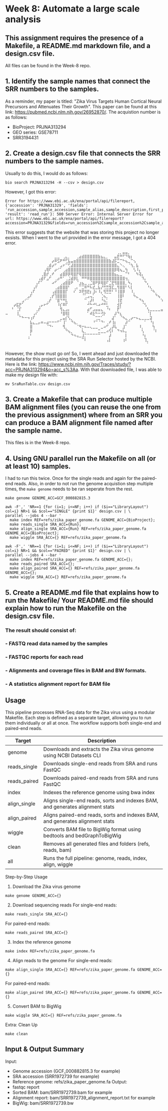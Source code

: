 # Week 8: Automate a large scale analysis

## This assignment requires the presence of a Makefile, a README.md markdown file, and a design.csv file.
All files can be found in the Week-8 repo.

## 1. Identify the sample names that connect the SRR numbers to the samples.
As a reminder, my paper is titled: "Zika Virus Targets Human Cortical Neural Precursors and Attenuates Their Growth". This paper can be found at this link: https://pubmed.ncbi.nlm.nih.gov/26952870/. The acquistion number is as follows:
- BioProject: PRJNA313294
- GEO series: GSE78711
- SRR3194431

## 2. Create a design.csv file that connects the SRR numbers to the sample names.
Usually to do this, I would do as follows:
```
bio search PRJNA313294 -H --csv > design.csv
```

However, I got this error:
```
Error for https://www.ebi.ac.uk/ena/portal/api/filereport, {'accession': 'PRJNA31329', 'fields': 'run_accession,sample_accession,sample_alias,sample_description,first_public,country,scientific_name,fastq_bytes,base_count,read_count,library_name,library_strategy,library_source,library_layout,instrument_platform,instrument_model,study_title,fastq_ftp', 'result': 'read_run'}: 500 Server Error: Internal Server Error for url: https://www.ebi.ac.uk/ena/portal/api/filereport?accession=PRJNA31329&fields=run_accession%2Csample_accession%2Csample_alias%2Csample_description%2Cfirst_public%2Ccountry%2Cscientific_name%2Cfastq_bytes%2Cbase_count%2Cread_count%2Clibrary_name%2Clibrary_strategy%2Clibrary_source%2Clibrary_layout%2Cinstrument_platform%2Cinstrument_model%2Cstudy_title%2Cfastq_ftp&result=read_run
```
This error suggests that the website that was storing this project no longer exsists. When I went to the url provided in the error message, I got a 404 error.
```
⠀⠀⠀⠀⠀⠀⠀⠀⠀⠀⠀⠀⠀⠀⠀⠀⠀⠀⠀⠀⠀⠀⠀⠀⠀⠀⠀⠀⠀⠀⠀⠀⠀⠀⠀⠀⠀⠀⠀⠀⠀⢀⡀⣤⣤⡀⠀⠀⠀⠀⠀⠀⠀⠀⠀⠀⠀⠀⠀⠀⠀⠀⠀⠀⠀
⠀⠀⠀⠀⠀⠀⠀⠀⠀⠀⠀⠀⠀⠀⠀⠀⠀⠀⣀⣀⠀⢀⣄⡀⠀⠀⢀⣴⣾⣿⣿⣿⣿⣿⣷⣦⣄⡀⠀⠀⣤⣟⠛⠋⠙⢷⡆⠀⠀⠀⠀⠀⠀⠀⠀⠀⠀⠀⠀⠀⠀⠀⠀⠀⠀
⠀⠀⠀⠀⠀⠀⠀⠀⠀⠀⠀⠀⠀⠀⠀⠀⠀⡴⠿⣫⠟⠛⢋⣧⣤⣶⣿⣿⣿⣿⣿⣿⣿⣿⣿⣿⣿⣿⣷⣼⡯⣉⠉⠓⢦⣀⠉⢢⠀⠀⠀⠀⠀⠀⠀⠀⠀⠀⠀⠀⠀⠀⠀⠀⠀
⠀⠀⠀⠀⠀⠀⠀⠀⠀⠀⠀⠀⠀⠀⠀⢀⣾⡴⠋⠀⣠⠖⠉⢋⣼⣿⣿⣿⣿⣿⣿⣿⣿⣿⣿⣿⣿⣿⣿⣿⣿⣄⠑⢄⠀⠈⢳⡀⣧⠀⠀⠀⠀⠀⠀⠀⠀⠀⠀⠀⠀⠀⠀⠀⠀
⠀⠀⠀⠀⠀⠀⠀⠀⠀⠀⠀⠀⠀⠀⢠⢿⠏⠀⡴⠊⠁⢀⣴⣿⣿⣿⣿⣿⣿⣿⣿⣿⣿⣿⣿⣿⣿⣿⣿⣿⡿⢿⢦⣀⢳⠀⠀⢣⠸⡄⠀⠀⠀⠀⠀⠀⠀⠀⠀⠀⠀⠀⠀⠀⠀
⠀⠀⠀⠀⠀⠀⠀⠀⠀⠀⠀⠀⠀⢀⣿⡞⢀⠞⠀⠀⣴⣿⡿⡿⢿⣿⡟⢿⣿⣿⣿⣿⣿⣿⣿⣿⣿⣿⣿⣿⣦⣄⣀⠀⠉⠃⠀⠀⠳⢽⡄⠀⠀⠀⠀⠀⠀⠀⠀⠀⠀⠀⠀⠀⠀
⠀⠀⠀⠀⠀⠀⠀⠀⠀⠀⠀⠀⢠⣾⠏⣠⠋⠀⢀⡴⠛⠁⢀⣨⣾⡿⣇⠀⠛⠛⠿⣿⣿⣿⣿⣿⣿⣿⣿⣿⣿⣿⣿⣿⢲⡀⠀⠀⠀⠀⠹⡄⠀⠀⠀⠀⠀⠀⠀⠀⠀⠀⠀⠀⠀
⠀⠀⠀⠀⠀⠀⠀⠀⠀⠀⠀⢠⠏⠁⠀⠀⠀⠴⠋⠀⢀⣴⣿⣿⠟⠀⠈⣰⣦⣀⢀⣈⣿⠟⡿⢿⣿⠏⣈⣟⢻⣿⣿⣿⡀⠳⡄⠀⠀⠀⠀⠙⡄⠀⠀⠀⠀⠀⠀⠀⠀⠀⠀⠀⠀
⠀⠀⠀⠀⠀⠀⠀⠀⠀⠀⢠⠏⠀⠀⠀⠀⠀⠀⢀⣴⣿⣿⣿⠃⠀⢀⡄⠉⣉⠿⠛⠧⣞⣀⣧⡜⢛⣛⣻⣏⣀⢻⣿⣿⠃⠣⡇⠀⠀⠀⠀⠀⠘⢆⠀⠀⠀⠀⠀⠀⠀⠀⠀⠀⠀
⠀⠀⠀⠀⠀⠀⠀⠀⠀⢠⠏⠀⠀⠀⠀⠀⠀⢠⣾⣿⣿⣿⡏⠀⠀⠎⠀⠽⢟⣻⣟⡆⣸⠆⠸⡄⢻⣛⣛⠃⠘⢸⣿⡿⠀⠀⠸⡀⠀⠀⠀⠀⠀⠈⠳⡀⠀⠀⠀⠀⠀⠀⠀⠀⠀
⠀⠀⠀⠀⠀⠀⠀⠀⣠⠏⠀⠀⠀⠀⠀⠀⢀⡞⢹⣿⣿⣿⡇⠀⠀⠀⠀⠀⠈⢁⣠⢤⡁⠀⠀⢈⢦⡀⠀⠀⠀⢸⣿⠇⠀⠀⠀⠳⣄⠀⠀⠀⠀⠀⠀⠙⢦⠀⠀⠀⠀⠀⠀⠀⠀
⠀⠀⠀⠀⠀⠀⣠⠊⠁⠀⠀⠀⠀⠀⠀⢀⡞⠀⠈⣿⠙⠛⣇⠀⠀⠀⠀⠀⠀⠉⢀⡼⠇⠀⠀⠘⢦⡁⠀⠀⠀⢸⣟⠀⠀⠀⠀⠀⠀⠙⢦⠀⠀⠀⠀⠀⠀⠱⣄⠀⠀⠀⠀⠀⠀
⠀⠀⠀⡴⣯⡟⠁⠀⠀⠀⠀⠀⢀⡤⠖⠋⠀⠀⠀⠸⡎⠿⠏⠀⠀⠀⠀⠀⠀⠀⠚⠓⠚⠣⠴⠚⠛⣃⠀⠀⠀⣺⡏⠀⠀⠀⠀⠀⠀⠀⠈⢣⠀⠀⠀⠀⠀⠀⠈⠳⠀⠀⠀⠀⠀
⠀⠀⠘⠀⢈⡏⠀⠀⠀⠀⠀⢀⡞⠀⠀⠀⠀⠀⠀⠀⢻⣄⣠⡄⠀⠀⠀⠀⠀⠀⣴⠋⣠⣤⣤⣄⠀⠘⠆⠀⠀⡟⠁⠀⠀⠀⠀⠀⠀⠀⠀⠀⢣⣀⣀⣀⣀⣤⣤⣤⠬⠖⠀⠀⠀
⠤⠀⠀⠀⢸⡀⠀⠀⠀⠀⢠⠎⠀⠀⠀⠀⠀⠀⠀⠀⠘⣿⢿⡇⠀⠀⠀⠀⠀⠀⠁⠾⣗⠓⠒⢚⡗⠀⠀⠀⡼⠙⣆⠀⠀⠀⠀⠀⠀⠀⠀⠀⠈⡇⠀⠀⠀⠀⠀⠀⠀⠀⠀⠀⠱
⠀⠀⠀⠀⠀⠉⠓⠒⠲⢰⠏⠀⠀⠀⠀⠀⠀⠀⠀⠀⣀⣤⡎⢣⡀⠀⠀⠀⠀⠀⠀⠀⠀⢉⣉⠁⠀⠀⠀⣼⠁⠀⠈⠳⣄⢀⡴⠒⠦⣄⣀⣀⣀⣽⠀⠀⠀⠀⠀⠀⠀⠀⠀⠀⠀
⠀⠀⠀⠀⠀⠀⠀⠀⠀⣧⣄⣀⡤⠶⠤⣴⠒⠒⠒⠋⠁⢸⠁⠀⠙⢦⡀⠀⠀⠀⠀⠀⠘⠉⠈⠙⠂⢀⠞⢸⡆⠀⠀⠀⡼⠉⠀⠀⠀⠀⠀⠁⠀⠘⡆⠀⠀⠀⠀⠀⠀⠀⠀⠀⠀
⠀⠀⠀⠀⠀⠀⠀⠀⠀⣿⠀⠀⠀⠀⠀⠈⠙⠂⠀⠀⠀⢻⡀⠀⠀⠀⠈⠻⡒⠦⠤⢄⣀⣀⠀⣀⠴⠋⢀⡼⢧⠀⠀⣸⠁⠀⠀⠀⠀⠸⡀⠀⠀⠀⢳⠀⠀⠀⠀⠀⠀⠀⠀⠀⠀
⠀⠀⠀⠀⠀⠀⠀⠀⠀⡿⠀⠀⠀⠀⠀⠀⠀⠀⠀⠀⠀⠀⠙⢦⡀⠀⠀⠀⢧⡀⠀⠀⠀⠀⣉⣀⣀⠴⢫⠇⠀⠙⠲⠧⡄⠀⠀⠀⠀⠀⢣⠀⠀⠀⠈⠇⠀⠀⠀⠀⠀⠀⠀⠀⠀
⠀⠀⠀⠀⠀⠀⠀⠀⢀⠃⠀⠀⠀⠀⠀⠀⠀⠀⠀⠀⠀⠀⠀⠀⠙⠲⢤⣀⣸⡉⠉⠉⠉⠉⠉⠀⠀⠀⡼⠀⠀⠀⠀⠀⡇⠀⠀⠀⠀⠀⠘⡆⠀⠀⠀⠀⠀⠀⠀⠀⠀⠀⠀⠀⠀
⠀⠀⠀⠀⠀⠀⠀⠀⠈⠀⠀⠀⠀⠀⠀⠀⠀⠀⠀⠀⠀⠀⠀⠀⠀⠀⠀⠀⠉⠇⠀⠀⠀⠀⠀⠀⠀⢠⡇⠀⠀⠀⠀⢰⠇⠀⠀⠀⠀⠀⠀⢹⡀⠀⠀⠀⠀⠀⠀⠀⠀⠀⠀⠀⠀
⠀⠀⠀⠀⠀⠀⠀⠀⠀⠀⠀⠀⠀⠀⠀⠀⠀⠀⠀⠀⠀⠀⠀⠀⠀⠀⠀⠀⠀⠀⠀⠀⠀⠀⠀⠀⠀⠀⠀⠀⠀⠀⠀⠀⠀⠀⠀⠀⠀⠀⠀⠀⠁⠀⠀⠀⠀⠀⠀⠀⠀⠀⠀⠀⠀⠀⠀⠀⠀
```
However, the show must go on! So, I went ahead and just downloaded the metadata for this project using the SRA Run Selector hosted by the NCBI. Here is the link: https://www.ncbi.nlm.nih.gov/Traces/study/?acc=PRJNA313294&o=acc_s%3Aa. With that downloaded file, I was able to make my design file with:
```
mv SraRunTable.csv design.csv
```

## 3. Create a Makefile that can produce multiple BAM alignment files (you can reuse the one from the previous assignment) where from an SRR you can produce a BAM alignment file named after the sample name.
This files is in the Week-8 repo.

## 4. Using GNU parallel run the Makefile on all (or at least 10) samples.
I had to run this twice. Once for the single reads and again for the paired-end reads. Also, in order to not run the genome acquistion step multiple times, the ``` make genome ``` needs to be ran seperate from the rest. 
```
make genome GENOME_ACC=GCF_000882815.3
```
```
awk -F',' 'NR==1 {for (i=1; i<=NF; i++) if ($i=="LibraryLayout") col=i} NR>1 && $col=="SINGLE" {print $1}' design.csv | \
parallel --jobs 4 --bar '
  make index REF=refs/zika_paper_genome.fa GENOME_ACC={BioProject};
  make reads_single SRA_ACC={Run};
  make align_single SRA_ACC={Run} REF=refs/zika_paper_genome.fa GENOME_ACC={BioProject};
  make wiggle SRA_ACC={} REF=refs/zika_paper_genome.fa
```
```
awk -F',' 'NR==1 {for (i=1; i<=NF; i++) if ($i=="LibraryLayout") col=i} NR>1 && $col=="PAIRED" {print $1}' design.csv | \
parallel --jobs 4 --bar '
  make index REF=refs/zika_paper_genome.fa GENOME_ACC={};
  make reads_paired SRA_ACC={};
  make align_paired SRA_ACC={} REF=refs/zika_paper_genome.fa GENOME_ACC={};
  make wiggle SRA_ACC={} REF=refs/zika_paper_genome.fa
```
## 5. Create a README.md file that explains how to run the Makefile/ Your README.md file should explain how to run the Makefile on the design.csv file.
### The result should consist of:
### - FASTQ read data named by the samples
### - FASTQC reports for each read
### - Alignments and coverage files in BAM and BW formats.
### - A statistics alignment report for BAM file

## Usage
This pipeline processes RNA-Seq data for the Zika virus using a modular Makefile. Each step is defined as a separate target, allowing you to run them individually or all at once. The workflow supports both single-end and paired-end reads.

| Target        | Description                                                                 |
|---------------|-----------------------------------------------------------------------------|
| genome        | Downloads and extracts the Zika virus genome using NCBI Datasets CLI        |
| reads_single  | Downloads single-end reads from SRA and runs FastQC                         |
| reads_paired  | Downloads paired-end reads from SRA and runs FastQC                         |
| index         | Indexes the reference genome using bwa index                                |
| align_single  | Aligns single-end reads, sorts and indexes BAM, and generates alignment stats |
| align_paired  | Aligns paired-end reads, sorts and indexes BAM, and generates alignment stats |
| wiggle        | Converts BAM file to BigWig format using bedtools and bedGraphToBigWig      |
| clean         | Removes all generated files and folders (refs, reads, bam)                  |
| all           | Runs the full pipeline: genome, reads, index, align, wiggle                 |

Step-by-Step Usage
1. Download the Zika virus genome
```
make genome GENOME_ACC={}
```

2. Download sequencing reads
For single-end reads:
```
make reads_single SRA_ACC={}
```
For paired-end reads:
```
make reads_paired SRA_ACC={}
```

3. Index the reference genome
```
make index REF=refs/zika_paper_genome.fa
```

4. Align reads to the genome
For single-end reads:
```
make align_single SRA_ACC={} REF=refs/zika_paper_genome.fa GENOME_ACC={}

```
For paired-end reads:
```
make align_paired SRA_ACC={} REF=refs/zika_paper_genome.fa GENOME_ACC={}
```

5. Convert BAM to BigWig
```
make wiggle SRA_ACC={} REF=refs/zika_paper_genome.fa

```

Extra: Clean Up
```
make clean
```

## Input & Output Summary
Input:
- Genome accession (GCF_000882815.3 for example)
- SRA accession (SRR1972739 for example)
- Reference genome: refs/zika_paper_genome.fa
Output:
- fastqc report
- Sorted BAM: bam/SRR1972739.bam for example
- Alignment report: bam/SRR1972739_alignment_report.txt for example
- BigWig: bam/SRR1972739.bw
